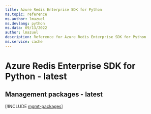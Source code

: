 ```yaml
---
title: Azure Redis Enterprise SDK for Python
ms.topic: reference
ms.author: lmazuel
ms.devlang: python
ms.data: 09/13/2022
author: lmazuel
description: Reference for Azure Redis Enterprise SDK for Python
ms.service: cache
---
```

# Azure Redis Enterprise SDK for Python - latest

## Management packages - latest
[!INCLUDE [mgmt-packages](redis-enterprise-mgmt-index.md)]
